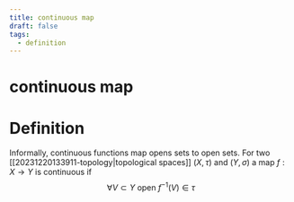 ```yaml
---
title: continuous map
draft: false
tags: 
  - definition
---
```

# continuous map

# Definition
Informally, continuous functions map opens sets to open sets.
For two [[20231220133911-topology|topological spaces]] $(X, \tau)$ and $(Y, \sigma)$ a map $f: X \to Y$ is continuous if
$$\forall V \subset Y \ \text{open} \ f^{-1}(V) \in \tau$$
